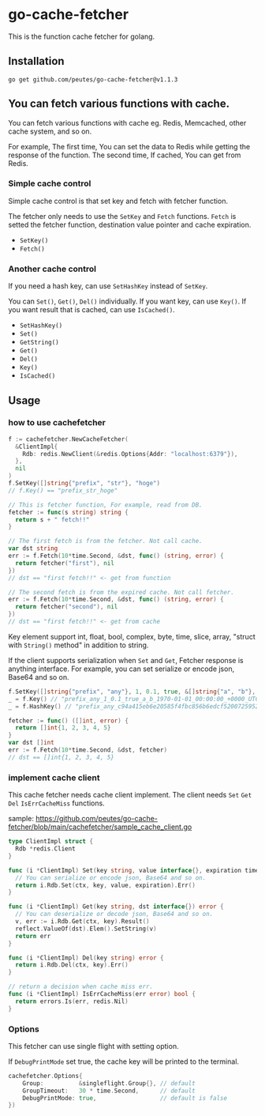 # go-cache-fetcher

This is the function cache fetcher for golang.


## Installation

```
go get github.com/peutes/go-cache-fetcher@v1.1.3
```

## You can fetch various functions with cache.

You can fetch various functions with cache eg. Redis, Memcached, other cache system, and so on.

For example, The first time, You can set the data to Redis while getting the response of the function.
The second time, If cached, You can get from Redis.


### Simple cache control

Simple cache control is that set key and fetch with fetcher function.

The fetcher only needs to use the `SetKey` and `Fetch` functions.
`Fetch` is setted the fetcher function, destination value pointer and cache expiration.  

- `SetKey()`
- `Fetch()`

### Another cache control
If you need a hash key, can use `SetHashKey` instead of `SetKey`.

You can `Set()`, `Get()`, `Del()` individually. If you want key, can use `Key()`. If you want result that is cached, can use `IsCached()`.

- `SetHashKey()`
- `Set()`
- `GetString()`
- `Get()`
- `Del()`
- `Key()`
- `IsCached()`


## Usage

### how to use cachefetcher

```go
f := cachefetcher.NewCacheFetcher(
  &ClientImpl{
    Rdb: redis.NewClient(&redis.Options{Addr: "localhost:6379"}),
  },
  nil
)
f.SetKey([]string{"prefix", "str"}, "hoge")
// f.Key() == "prefix_str_hoge"

// This is fetcher function, For example, read from DB.
fetcher := func(s string) string {
  return s + " fetch!!"
}

// The first fetch is from the fetcher. Not call cache.
var dst string
err := f.Fetch(10*time.Second, &dst, func() (string, error) {
  return fetcher("first"), nil
})
// dst == "first fetch!!" <- get from function

// The second fetch is from the expired cache. Not call fetcher.
err := f.Fetch(10*time.Second, &dst, func() (string, error) {
  return fetcher("second"), nil
})
// dst == "first fetch!!" <- get from cache

```

Key element support int, float, bool, complex, byte, time, slice, array, "struct with `String()` method" in addition to string.

If the client supports serialization when `Set` and `Get`, Fetcher response is anything interface.
For example, you can set serialize or encode json, Base64 and so on.

```go
f.SetKey([]string{"prefix", "any"}, 1, 0.1, true, &[]string{"a", "b"}, time.Unix(0, 0).In(time.UTC))
_ = f.Key() // "prefix_any_1_0.1_true_a_b_1970-01-01_00:00:00_+0000_UTC"
_ = f.HashKey() // "prefix_any_c94a415eb6e20585f4fbc856b6edcf52007259522967c4bea548515e71531663"

fetcher := func() ([]int, error) {
  return []int{1, 2, 3, 4, 5}
}
var dst []int  
err := f.Fetch(10*time.Second, &dst, fetcher)
// dst == []int{1, 2, 3, 4, 5}

```


### implement cache client

This cache fetcher needs cache client implement. The client needs `Set` `Get` `Del` `IsErrCacheMiss` functions.

sample: https://github.com/peutes/go-cache-fetcher/blob/main/cachefetcher/sample_cache_client.go

```go
type ClientImpl struct {
  Rdb *redis.Client
}

func (i *ClientImpl) Set(key string, value interface{}, expiration time.Duration) error {
  // You can serialize or encode json, Base64 and so on.
  return i.Rdb.Set(ctx, key, value, expiration).Err()
}

func (i *ClientImpl) Get(key string, dst interface{}) error {
  // You can deserialize or decode json, Base64 and so on.
  v, err := i.Rdb.Get(ctx, key).Result()
  reflect.ValueOf(dst).Elem().SetString(v)
  return err
}

func (i *ClientImpl) Del(key string) error {
  return i.Rdb.Del(ctx, key).Err()
} 

// return a decision when cache miss err.
func (i *ClientImpl) IsErrCacheMiss(err error) bool {
  return errors.Is(err, redis.Nil)
}
```

### Options

This fetcher can use single flight with setting option.

If `DebugPrintMode` set true, the cache key will be printed to the terminal.

```go
cachefetcher.Options{
	Group:          &singleflight.Group{}, // default
	GroupTimeout:   30 * time.Second,      // default
	DebugPrintMode: true,                  // default is false
})
```
